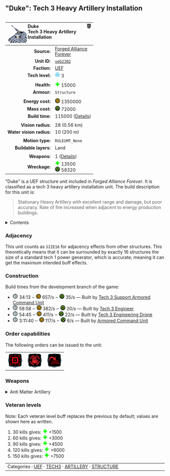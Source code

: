 "Duke": Tech 3 Heavy Artillery Installation
----
<table align="right">
    <thead>
        <tr>
            <th align="left" colspan="2">
                <img align="left" src="icons/units/UEB2302_icon.png" title="Duke unit icon" /><img align="right" src="icons/strategicicons/icon_structure3_artillery_rest.png" title="icon_structure3_artillery" />Duke<br />Tech 3 Heavy Artillery Installation
            </th>
        </tr>
    </thead>
    <tbody>
        <tr>
            <td align="right"><strong>Source:</strong></td>
            <td><a href="Forged Alliance Forever">Forged Alliance<br />Forever</a></td>
        </tr>
        <tr>
            <td align="right"><strong>Unit ID:</strong></td>
            <td><a href="https://github.com/FAForever/fa/D:/faf-development/fa/units/UEB2302/UEB2302_unit.bp"><code>ueb2302</code></a></td>
        </tr>
        <tr>
            <td align="right"><strong>Faction:</strong></td>
            <td><a href="_categories.UEF">UEF</a></td>
        </tr>
        <tr>
            <td align="right"><strong>Tech level:</strong></td>
            <td><img src="icons/T3.png" title="Tech 3" /> 3</td>
        </tr>
        <tr><td align="center" colspan="2"></td></tr>
        <tr>
            <td align="right"><strong>Health:</strong></td>
            <td><img src="icons/health.png" title="Health" /> 15000</td>
        </tr>
        <tr>
            <td align="right"><strong>Armour:</strong></td>
            <td><code>Structure</code></td>
        </tr>
        <tr><td align="center" colspan="2"></td></tr>
        <tr>
            <td align="right"><strong>Energy cost:</strong></td>
            <td><img src="icons/energy.png" title="Energy" /> 1350000</td>
        </tr>
        <tr>
            <td align="right"><strong>Mass cost:</strong></td>
            <td><img src="icons/mass.png" title="Mass" /> 72000</td>
        </tr>
        <tr>
            <td align="right"><strong>Build time:</strong></td>
            <td>115000 (<a href="#construction">Details</a>)</td>
        </tr>
        <tr><td align="center" colspan="2"></td></tr>
        <tr>
            <td align="right"><strong>Vision radius:</strong></td>
            <td> <span title="560 m, 0.35 mi">28 (0.56 km)</span></td>
        </tr>
        <tr>
            <td align="right"><strong>Water vision radius:</strong></td>
            <td> <span title="0.20 km, 0.12 mi">10 (200 m)</span></td>
        </tr>
        <tr><td align="center" colspan="2"></td></tr>
        <tr>
            <td align="right"><strong>Motion type:</strong></td>
            <td><code>RULEUMT_None</code></td>
        </tr>
        <tr>
            <td align="right"><strong>Buildable layers:</strong></td>
            <td>Land</td>
        </tr>
        <tr><td align="center" colspan="2"></td></tr>
        <tr>
            <td align="right"><strong>Weapons:</strong></td>
            <td>1 (<a href="#weapons">Details</a>)</td>
        </tr>
        <tr>
            <td align="right"><strong>Wreckage:</strong></td>
            <td><img src="icons/health.png" title="Health" /> 13500<br /><img src="icons/mass.png" title="Mass" /> 58320</td>
        </tr>
    </tbody>
</table>

"Duke" is a UEF structure unit included in *Forged Alliance Forever*.
It is classified as a tech 3 heavy artillery installation unit.
The build description for this unit is:

<blockquote>Stationary Heavy Artillery with excellent range and damage, but poor accuracy. Rate of fire increased when adjacent to energy production buildings.</blockquote>

<details>
<summary>Contents</summary>

1. – <a href="#adjacency">Adjacency</a>
2. – <a href="#construction">Construction</a>
3. – <a href="#order-capabilities">Order capabilities</a>
4. – <a href="#weapons">Weapons</a>
5. – <a href="#veteran-levels">Veteran levels</a>
</details>

### Adjacency
This unit counts as `SIZE16` for adjacency effects from other structures. This theoretically means that it can be surrounded by exactly 16 structures the size of a standard tech 1 power generator, which is accurate; meaning it can get the maximum intended buff effects. 

### Construction
Build times from the development branch of the game:
* <img src="icons/time.png" title="Time" /> 34:13 ‒ <img src="icons/energy.png" title="Energy" /> 657/s ‒ <img src="icons/mass.png" title="Mass" /> 35/s — Built by <a href="UEL0301">Tech 3 Support Armored Command Unit</a>
* <img src="icons/time.png" title="Time" /> 58:58 ‒ <img src="icons/energy.png" title="Energy" /> 382/s ‒ <img src="icons/mass.png" title="Mass" /> 20/s — Built by <a href="UEL0309">Tech 3 Engineer</a>
* <img src="icons/time.png" title="Time" /> 54:45 ‒ <img src="icons/energy.png" title="Energy" /> 411/s ‒ <img src="icons/mass.png" title="Mass" /> 22/s — Built by <a href="UEA0003">Tech 3 Engineering Drone</a>
* <img src="icons/time.png" title="Time" /> 3:11:40 ‒ <img src="icons/energy.png" title="Energy" /> 117/s ‒ <img src="icons/mass.png" title="Mass" /> 6/s — Built by <a href="UEL0001">Armored Command Unit</a>

### Order capabilities
The following orders can be issued to the unit:
<table>
<td><img float="left" src="icons/orders/attack.png" title="Attack
Left click for attack order. Right click to toggle target priorities for sniping." /></td>
<td><img float="left" src="icons/orders/stop.png" title="Stop" /></td>
<td><img float="left" src="icons/orders/stand-ground.png" title="Fire State" /></td>
</table>

### Weapons
<details>
<summary>Anti Matter Artillery</summary>
<p>
    <table>
        <tr>
            <td align="right"><strong>Target type:</strong></td>
            <td><code>RULEWTT_Unit</code><br />(Anti-Surface)</td>
        </tr>
        <tr>
            <td align="right"><strong>Projectile:</strong></td>
            <td><a href="Projectiles#tif-anti-matter-shells-01"><code>TIFAntiMatterShells01</code></a></td>
        </tr>
        <tr>
            <td align="right"><strong>DPS estimate:</strong></td>
            <td>550 <span title="Note: This only counts listed stats.">(<u>?</u>)</span></td>
        </tr>
        <tr>
            <td align="right"><strong>Damage:</strong></td>
            <td>5500 <span title="Note: This doesn't count some scripted effects.">(<u>?</u>)</span></td>
        </tr>
        <tr>
            <td align="right"><strong>Damage radius:</strong></td>
            <td> <span title="0.12 km, 0.07 mi">6 (120 m)</span></td>
        </tr>
        <tr>
            <td align="right"><strong>Damage type:</strong></td>
            <td><code>Normal</code></td>
        </tr>
        <tr>
            <td align="right"><strong>Max range:</strong></td>
            <td> <span title="16500 m, 10.25 mi">825 (16.5 km)</span></td>
        </tr>
        <tr>
            <td align="right"><strong>Min range:</strong></td>
            <td> <span title="3000 m, 1.86 mi">150 (3 km)</span></td>
        </tr>
        <tr>
            <td align="right"><strong>Firing cycle:</strong></td>
            <td>Once every 10.0s <span title="Note: This doesn't count additional delays such as charging, reloading, and others.">(<u>?</u>)</span></td>
        </tr>
        <tr>
            <td align="right"><strong>Firing cost:</strong></td>
            <td><img src="icons/energy.png" title="Energy" /> 16000 (4000/s for 4s)</td>
        </tr>
        <tr>
            <td align="right"><strong>Flags:</strong></td>
            <td>Artillery shield blocks<br />Damage friendly</td>
        </tr>
    </table>
</p>
</details>


### Veteran levels
Note: Each veteran level buff replaces the previous by default; values are shown here as written.

1. 30 kills gives: <img src="icons/health.png" title="Health" /> +1500
2. 60 kills gives: <img src="icons/health.png" title="Health" /> +3000
3. 90 kills gives: <img src="icons/health.png" title="Health" /> +4500
4. 120 kills gives: <img src="icons/health.png" title="Health" /> +6000
5. 150 kills gives: <img src="icons/health.png" title="Health" /> +7500

<table align="center">
<td width="1215px">Categories : 
<a href="_categories.UEF">UEF</a> · 
<a href="_categories.TECH3">TECH3</a> · 
<a href="_categories.ARTILLERY">ARTILLERY</a> · 
<a href="_categories.STRUCTURE">STRUCTURE</a></td>
</table>
